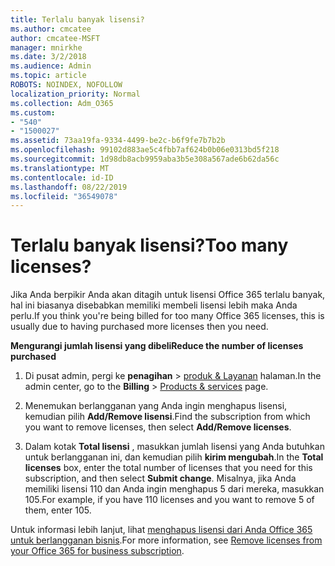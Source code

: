 ```yaml
---
title: Terlalu banyak lisensi?
ms.author: cmcatee
author: cmcatee-MSFT
manager: mnirkhe
ms.date: 3/2/2018
ms.audience: Admin
ms.topic: article
ROBOTS: NOINDEX, NOFOLLOW
localization_priority: Normal
ms.collection: Adm_O365
ms.custom:
- "540"
- "1500027"
ms.assetid: 73aa19fa-9334-4499-be2c-b6f9fe7b7b2b
ms.openlocfilehash: 99102d883ae5c4fbb7af624b0b06e0313bd5f218
ms.sourcegitcommit: 1d98db8acb9959aba3b5e308a567ade6b62da56c
ms.translationtype: MT
ms.contentlocale: id-ID
ms.lasthandoff: 08/22/2019
ms.locfileid: "36549078"
---
```

# <a name="too-many-licenses"></a><span data-ttu-id="e2621-102">Terlalu banyak lisensi?</span><span class="sxs-lookup"><span data-stu-id="e2621-102">Too many licenses?</span></span>

<span data-ttu-id="e2621-103">Jika Anda berpikir Anda akan ditagih untuk lisensi Office 365 terlalu banyak, hal ini biasanya disebabkan memiliki membeli lisensi lebih maka Anda perlu.</span><span class="sxs-lookup"><span data-stu-id="e2621-103">If you think you're being billed for too many Office 365 licenses, this is usually due to having purchased more licenses then you need.</span></span>
  
<span data-ttu-id="e2621-104">**Mengurangi jumlah lisensi yang dibeli**</span><span class="sxs-lookup"><span data-stu-id="e2621-104">**Reduce the number of licenses purchased**</span></span>
  
1. <span data-ttu-id="e2621-105">Di pusat admin, pergi ke **penagihan** \> [produk & Layanan](https://go.microsoft.com/fwlink/p/?linkid=842054) halaman.</span><span class="sxs-lookup"><span data-stu-id="e2621-105">In the admin center, go to the **Billing** \> [Products & services](https://go.microsoft.com/fwlink/p/?linkid=842054) page.</span></span>

2. <span data-ttu-id="e2621-106">Menemukan berlangganan yang Anda ingin menghapus lisensi, kemudian pilih **Add/Remove lisensi**.</span><span class="sxs-lookup"><span data-stu-id="e2621-106">Find the subscription from which you want to remove licenses, then select **Add/Remove licenses**.</span></span>

3. <span data-ttu-id="e2621-107">Dalam kotak **Total lisensi** , masukkan jumlah lisensi yang Anda butuhkan untuk berlangganan ini, dan kemudian pilih **kirim mengubah**.</span><span class="sxs-lookup"><span data-stu-id="e2621-107">In the **Total licenses** box, enter the total number of licenses that you need for this subscription, and then select **Submit change**.</span></span> <span data-ttu-id="e2621-108">Misalnya, jika Anda memiliki lisensi 110 dan Anda ingin menghapus 5 dari mereka, masukkan 105.</span><span class="sxs-lookup"><span data-stu-id="e2621-108">For example, if you have 110 licenses and you want to remove 5 of them, enter 105.</span></span>

<span data-ttu-id="e2621-109">Untuk informasi lebih lanjut, lihat [menghapus lisensi dari Anda Office 365 untuk berlangganan bisnis](https://docs.microsoft.com/office365/admin/subscriptions-and-billing/remove-licenses-from-subscription).</span><span class="sxs-lookup"><span data-stu-id="e2621-109">For more information, see [Remove licenses from your Office 365 for business subscription](https://docs.microsoft.com/office365/admin/subscriptions-and-billing/remove-licenses-from-subscription).</span></span>
